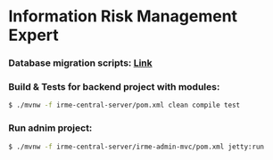 # Information Risk Management Expert

### Database migration scripts: [ Link ](irme-db-migration/README.MD)

### Build & Tests for backend project with modules:

```bash
$ ./mvnw -f irme-central-server/pom.xml clean compile test
```

### Run adnim project:

```bash
$ ./mvnw -f irme-central-server/irme-admin-mvc/pom.xml jetty:run
```